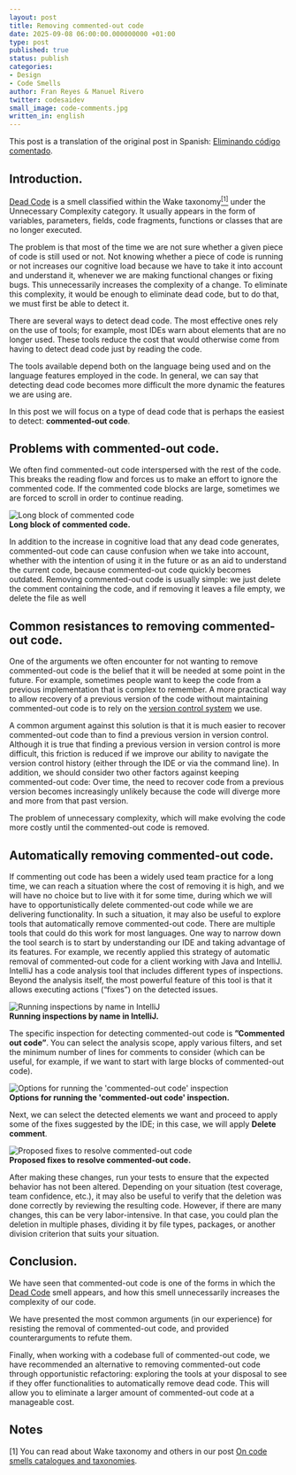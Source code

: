 ```yaml
---
layout: post
title: Removing commented-out code
date: 2025-09-08 06:00:00.000000000 +01:00
type: post
published: true
status: publish
categories:
- Design 
- Code Smells 
author: Fran Reyes & Manuel Rivero
twitter: codesaidev 
small_image: code-comments.jpg
written_in: english
---
```


This post is a translation of the original post in Spanish: [Eliminando código comentado](https://codesai.com/posts/2022/10/eliminando-codigo-comentado).

## Introduction.

[Dead Code](https://en.wikipedia.org/wiki/Dead_code) is a smell classified within the Wake taxonomy<a href="#nota1"><sup>[1]</sup></a> under the Unnecessary Complexity category. It usually appears in the form of variables, parameters, fields, code fragments, functions or classes that are no longer executed.

The problem is that most of the time we are not sure whether a given piece of code is still used or not. Not knowing whether a piece of code is running or not increases our cognitive load because we have to take it into account and understand it, whenever we are making functional changes or fixing bugs. This unnecessarily increases the complexity of a change. To eliminate this complexity, it would be enough to eliminate dead code, but to do that, we must first be able to detect it.

There are several ways to detect dead code. The most effective ones rely on the use of tools; for example, most IDEs warn about elements that are no longer used. These tools reduce the cost that would otherwise come from having to detect dead code just by reading the code.

The tools available depend both on the language being used and on the language features employed in the code. In general, we can say that detecting dead code becomes more difficult the more dynamic the features we are using are.

In this post we will focus on a type of dead code that is perhaps the easiest to detect: **commented-out code**.

## Problems with commented-out code.

We often find commented-out code interspersed with the rest of the code. This breaks the reading flow and forces us to make an effort to ignore the commented code. 
If the commented code blocks are large, sometimes we are forced to scroll in order to continue reading.

<figure style="margin:auto; width: 100%">
<img src="/assets/posts/2022-10-18-eliminando-codigo-comentado/large-comment-block.png" alt="Long block of commented code" />
<figcaption><strong>Long block of commented code.</strong></figcaption>
</figure>

In addition to the increase in cognitive load that any dead code generates, commented-out code can cause confusion when we take into account, whether with the intention of using it in the future or as an aid to understand the current code, because commented-out code quickly becomes outdated.
Removing commented-out code is usually simple: we just delete the comment containing the code, and if removing it leaves a file empty, we delete the file as well
## Common resistances to removing commented-out code.
One of the arguments we often encounter for not wanting to remove commented-out code is the belief that it will be needed at some point in the future. For example, sometimes people want to keep the code from a previous implementation that is complex to remember.
A more practical way to allow recovery of a previous version of the code without maintaining commented-out code is to rely on the [version control system](https://en.wikipedia.org/wiki/Version_control) we use.

A common argument against this solution is that it is much easier to recover commented-out code than to find a previous version in version control.
Although it is true that finding a previous version in version control is more difficult, this friction is reduced if we improve our ability to navigate the version control history (either through the IDE or via the command line). 
In addition, we should consider two other factors against keeping commented-out code:
Over time, the need to recover code from a previous version becomes increasingly unlikely because the code will diverge more and more from that past version.


The problem of unnecessary complexity, which will make evolving the code more costly until the commented-out code is removed.
## Automatically removing commented-out code.

If commenting out code has been a widely used team practice for a long time, we can reach a situation where the cost of removing it is high, and we will have no choice but to live with it for some time, during which we will have to opportunistically delete commented-out code while we are delivering functionality.
In such a situation, it may also be useful to explore tools that automatically remove commented-out code. There are multiple tools that could do this work for most languages. One way to narrow down the tool search is to start by understanding our IDE and taking advantage of its features.
For example, we recently applied this strategy of automatic removal of commented-out code for a client working with Java and IntelliJ.
IntelliJ has a code analysis tool that includes different types of inspections. Beyond the analysis itself, the most powerful feature of this tool is that it allows executing actions (“fixes”) on the detected issues.

<figure style="margin:auto; width: 100%">
<img src="/assets/posts/2022-10-18-eliminando-codigo-comentado/run-inspection-menu.png" alt="Running inspections by name in IntelliJ" />
<figcaption><strong>Running inspections by name in IntelliJ.</strong></figcaption>
</figure>

The specific inspection for detecting commented-out code is **”Commented out code”**. You can select the analysis scope, apply various filters, and set the minimum number of lines for comments to consider (which can be useful, for example, if we want to start with large blocks of commented-out code).

<figure style="margin:auto; width: 100%">
<img src="/assets/posts/2022-10-18-eliminando-codigo-comentado/run-commented-out.png" alt="Options for running the 'commented-out code' inspection" />
<figcaption><strong>Options for running the 'commented-out code' inspection.</strong></figcaption>
</figure>

Next, we can select the detected elements we want and proceed to apply some of the fixes suggested by the IDE; in this case, we will apply **Delete comment**.

<figure style="margin:auto; width: 100%">
<img src="/assets/posts/2022-10-18-eliminando-codigo-comentado/delete-comments.png" alt="Proposed fixes to resolve commented-out code" />
<figcaption><strong>Proposed fixes to resolve commented-out code.</strong></figcaption>
</figure>

After making these changes, run your tests to ensure that the expected behavior has not been altered. Depending on your situation (test coverage, team confidence, etc.), it may also be useful to verify that the deletion was done correctly by reviewing the resulting code. However, if there are many changes, this can be very labor-intensive. In that case, you could plan the deletion in multiple phases, dividing it by file types, packages, or another division criterion that suits your situation.

## Conclusion.

We have seen that commented-out code is one of the forms in which the [Dead Code](https://en.wikipedia.org/wiki/Dead_code) smell appears, and how this smell unnecessarily increases the complexity of our code. 

We have presented the most common arguments (in our experience) for resisting the removal of commented-out code, and provided counterarguments to refute them. 

Finally, when working with a codebase full of commented-out code, we have recommended an alternative to removing commented-out code through opportunistic refactoring: exploring the tools at your disposal to see if they offer functionalities to automatically remove dead code. This will allow you to eliminate a larger amount of commented-out code at a manageable cost.

## Notes
<a name="nota1"></a> [1] You can read about Wake taxonomy and others in our post [On code smells catalogues and taxonomies](https://codesai.com/posts/2022/11/code-smells-taxonomies-and-catalogs-english).


